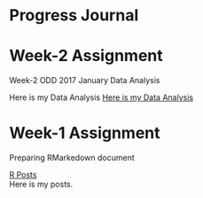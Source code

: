 # Progress Journal

# Week-2 Assignment

Week-2 ODD 2017 January Data Analysis

Here is my Data Analysis 
[Here is my Data Analysis](WEEK2ODD012017.html) <br>



# Week-1 Assignment

Preparing RMarkedown document

[R Posts](W1_Assignment.html) <br>
Here is my posts.
